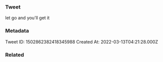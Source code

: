 ### Tweet
let go and you'll get it

### Metadata
Tweet ID: 1502862382418345988
Created At: 2022-03-13T04:21:28.000Z

### Related

